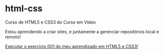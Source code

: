 # html-css
 Curso de HTML5 e CSS3 do Curso em Vídeo

 Estou aprendendo a criar sites, e juntamente a gerenciar repositórios local e remoto!

 <a href="https://hugo-moreira91.github.io/html-css/exercicios/ex001/index.html">Executar o exercício 001 do meu aprendizado em HTML5 e CSS3!</a>
